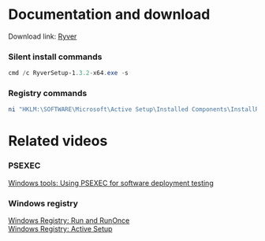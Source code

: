 # Documentation and download
Download link: [Ryver](https://ryver.com/downloads/) <br />

### Silent install commands
```powershell
cmd /c RyverSetup-1.3.2-x64.exe -s
```
### Registry commands
```powershell
ni "HKLM:\SOFTWARE\Microsoft\Active Setup\Installed Components\InstallRyver" | New-ItemProperty -Name "StubPath" -Value 'REG ADD "HKCU\Software\Microsoft\Windows\CurrentVersion\RunOnce" /v InstallRyver /t REG_SZ /d "C:\RyverSetup-1.3.2-x64.exe -s"'
```

# Related videos
###  PSEXEC
[Windows tools: Using PSEXEC for software deployment testing](https://youtu.be/9ywdTna_TLc) <br />
### Windows registry
[Windows Registry: Run and RunOnce](https://youtu.be/zgFzCq5uEPw) <br />
[Windows Registry: Active Setup](https://youtu.be/HrVJ7wdvfmo) <br />